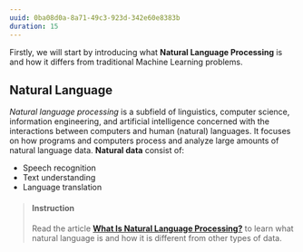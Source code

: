 ```yaml
---
uuid: 0ba08d0a-8a71-49c3-923d-342e60e8383b
duration: 15
---
```


Firstly, we will start by introducing what **Natural Language Processing** is and how it differs from traditional Machine Learning problems.

## Natural Language

*Natural language processing* is a subfield of linguistics, computer science, information engineering, and artificial intelligence concerned with the interactions between computers and human (natural) languages. It focuses on how programs and computers process and analyze large amounts of natural language data. **Natural data** consist of:

- Speech recognition
- Text understanding
- Language translation

> #### Instruction
> Read the article [**What Is Natural Language Processing?**](https://machinelearningmastery.com/natural-language-processing/) to learn what natural language is and how it is different from other types of data.


